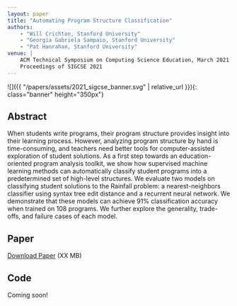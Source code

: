 ```yaml
---
layout: paper
title: "Automating Program Structure Classification"
authors:
    - "Will Crichton, Stanford University"
    - "Georgia Gabriela Sampaio, Stanford University"
    - "Pat Hanrahan, Stanford University"
venue: |
    ACM Technical Symposium on Computing Science Education, March 2021
    Proceedings of SIGCSE 2021
---
```


![]({{ "/papers/assets/2021_sigcse_banner.svg" | relative_url }}){: class="banner" height="350px"}

## Abstract

When students write programs, their program structure provides insight into their learning process. However, analyzing program structure by hand is time-consuming, and teachers need better tools for computer-assisted exploration of student solutions. As a first step towards an education-oriented program analysis toolkit, we show how supervised machine learning methods can automatically classify student programs into a predetermined set of high-level structures. We evaluate two models on classifying student solutions to the Rainfall problem: a nearest-neighbors classifier using syntax tree edit distance and a recurrent neural network. We demonstrate that these models can achieve 91% classification accuracy when trained on 108 programs. We further explore the generality, trade-offs, and failure cases of each model.

## Paper

[Download Paper]() (XX MB)

## Code

Coming soon!

<!-- [Code on Github](https://github.com/scanner-research/scanner/) -->
